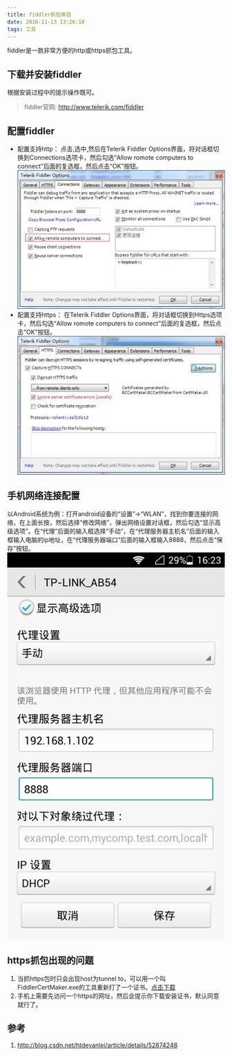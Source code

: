 ```yaml
---
title: fiddler抓包体验
date: 2016-11-13 13:26:18
tags: 工具
---
```

fiddler是一款非常方便的http或https抓包工具。

<!-- more -->

## 下载并安装fiddler

根据安装过程中的提示操作既可。

> fiddler官网: <http://www.telerik.com/fiddler> 

## 配置fiddler

* 配置支持http： 点击<Tool>,选中<Telerik Fiddler Options>,然后在Telerik Fiddler Options界面，将对话框切换到Connections选项卡，然后勾选“Allow romote computers to connect”后面的复选框，然后点击“OK”按钮。
![](/images/fiddler_1.jpg)
* 配置支持https： 在Telerik Fiddler Options界面，将对话框切换到Https选项卡，然后勾选“Allow romote computers to connect”后面的复选框，然后点击“OK”按钮。
![](/images/fiddler_2.jpg)

## 手机网络连接配置

以Android系统为例：打开android设备的“设置”->“WLAN”，找到你要连接的网络，在上面长按，然后选择“修改网络”，弹出网络设置对话框，然后勾选“显示高级选项”。在“代理”后面的输入框选择“手动”，在“代理服务器主机名”后面的输入框输入电脑的ip地址，在“代理服务器端口”后面的输入框输入8888，然后点击“保存”按钮。
![](/images/fiddler_3.jpg)

## https抓包出现的问题

1. 当抓https包时只会出现host为tunnel to，可以用一个叫FiddlerCertMaker.exe的工具重新打了一个证书。[点击下载](http://pan.baidu.com/s/1kV0jr5X)
2. 手机上需要先访问一个https的网址，然后会提示你下载安装证书，默认同意就行了。

## 参考
1. <http://blog.csdn.net/htdeyanlei/article/details/52874248>